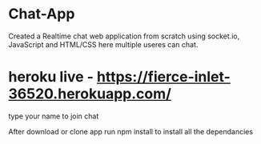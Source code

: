 # Chat-App
Created a Realtime chat web application from scratch using socket.io, JavaScript and HTML/CSS here multiple useres can chat.

# heroku live - https://fierce-inlet-36520.herokuapp.com/
type your name to join chat

After download or clone app 
run npm install to install all the dependancies
